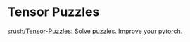 # Tensor Puzzles

[srush/Tensor-Puzzles: Solve puzzles. Improve your pytorch.](https://github.com/srush/Tensor-Puzzles)
